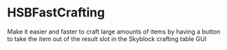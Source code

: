 # HSBFastCrafting
Make it easier and faster to craft large amounts of items by having a button to take the item out of the result slot in the Skyblock crafting table GUI
